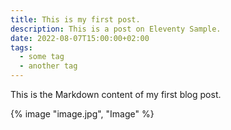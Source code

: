 ```yaml
---
title: This is my first post.
description: This is a post on Eleventy Sample.
date: 2022-08-07T15:00:00+02:00
tags:
  - some tag
  - another tag
---
```


This is the Markdown content of my first blog post.

{% image "image.jpg", "Image" %}
